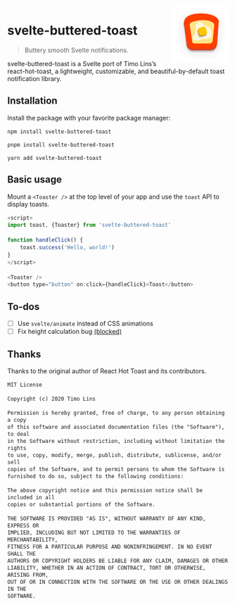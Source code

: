 <img src="./www/static/logo.png" alt="" height="128" width="auto" style="padding-bottom: 10px;" align="right">

# svelte-buttered-toast

> Buttery smooth Svelte notifications.

svelte-buttered-toast is a Svelte port of Timo Lins’s react-hot-toast, a lightweight, customizable, and beautiful-by-default toast notification library.

## Installation

Install the package with your favorite package manager:

```
npm install svelte-buttered-toast
```

```
pnpm install svelte-buttered-toast
```

```
yarn add svelte-buttered-toast
```

## Basic usage

Mount a `<Toaster />` at the top level of your app and use the `toast` API to display toasts.

```js
<script>
import toast, {Toaster} from 'svelte-buttered-toast'

function handleClick() {
    toast.success('Hello, world!')
}
</script>

<Toaster />
<button type="button" on:click={handleClick}>Toast</button>
```

## To-dos

- [ ] Use `svelte/animate` instead of CSS animations
- [ ] Fix height calculation bug [(blocked)](https://github.com/sveltejs/svelte/pull/5963)

## Thanks

Thanks to the original author of React Hot Toast and its contributors.

```
MIT License

Copyright (c) 2020 Timo Lins

Permission is hereby granted, free of charge, to any person obtaining a copy
of this software and associated documentation files (the "Software"), to deal
in the Software without restriction, including without limitation the rights
to use, copy, modify, merge, publish, distribute, sublicense, and/or sell
copies of the Software, and to permit persons to whom the Software is
furnished to do so, subject to the following conditions:

The above copyright notice and this permission notice shall be included in all
copies or substantial portions of the Software.

THE SOFTWARE IS PROVIDED "AS IS", WITHOUT WARRANTY OF ANY KIND, EXPRESS OR
IMPLIED, INCLUDING BUT NOT LIMITED TO THE WARRANTIES OF MERCHANTABILITY,
FITNESS FOR A PARTICULAR PURPOSE AND NONINFRINGEMENT. IN NO EVENT SHALL THE
AUTHORS OR COPYRIGHT HOLDERS BE LIABLE FOR ANY CLAIM, DAMAGES OR OTHER
LIABILITY, WHETHER IN AN ACTION OF CONTRACT, TORT OR OTHERWISE, ARISING FROM,
OUT OF OR IN CONNECTION WITH THE SOFTWARE OR THE USE OR OTHER DEALINGS IN THE
SOFTWARE.
```
